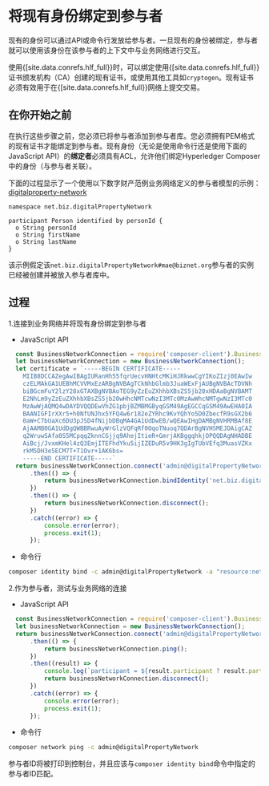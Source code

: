 # 将现有身份绑定到参与者

现有的身份可以通过API或命令行发放给参与者。一旦现有的身份被绑定，参与者就可以使用该身份在该参与者的上下文中与业务网络进行交互。

使用{[site.data.conrefs.hlf_full}}时，可以绑定使用{[site.data.conrefs.hlf_full}}证书颁发机构（CA）创建的现有证书，或使用其他工具如`cryptogen`。现有证书必须有效用于在{[site.data.conrefs.hlf_full}}网络上提交交易。

## 在你开始之前

在执行这些步骤之前，您必须已将参与者添加到参与者库。您必须拥有PEM格式的现有证书才能绑定到参与者。现有身份（无论是使用命令行还是使用下面的JavaScript API）的**绑定者**必须具有ACL，允许他们绑定Hyperledger Composer中的身份（与参与者关联）。

下面的过程显示了一个使用以下数字财产范例业务网络定义的参与者模型的示例：[digitalproperty-network](https://www.npmjs.com/package/digitalproperty-network)

```
namespace net.biz.digitalPropertyNetwork

participant Person identified by personId {
  o String personId
  o String firstName
  o String lastName
}
```

该示例假定该`net.biz.digitalPropertyNetwork#mae@biznet.org`参与者的实例已经被创建并被放入参与者库中。

## 过程

1.连接到业务网络并将现有身份绑定到参与者
   - JavaScript API
```javascript
  const BusinessNetworkConnection = require('composer-client').BusinessNetworkConnection;
  let businessNetworkConnection = new BusinessNetworkConnection();
  let certificate = `-----BEGIN CERTIFICATE-----
    MIIB8DCCAZegAwIBAgIURanHh55fqrUecvHNHtcMKiHJRkwwCgYIKoZIzj0EAwIw
    czELMAkGA1UEBhMCVVMxEzARBgNVBAgTCkNhbGlmb3JuaWExFjAUBgNVBAcTDVNh
    biBGcmFuY2lzY28xGTAXBgNVBAoTEG9yZzEuZXhhbXBsZS5jb20xHDAaBgNVBAMT
    E2NhLm9yZzEuZXhhbXBsZS5jb20wHhcNMTcwNzI3MTc0MzAwWhcNMTgwNzI3MTc0
    MzAwWjAQMQ4wDAYDVQQDEwVhZG1pbjBZMBMGByqGSM49AgEGCCqGSM49AwEHA0IA
    BAANIGFIrXXr5+h0NfUNJhx5YFQ4w6r182eZYRhc9KvYQhYo5D0ZbecfR9sGX2b6
    0aW+C7bUaXc6DU3pJSD4fNijbDBqMA4GA1UdDwEB/wQEAwIHgDAMBgNVHRMBAf8E
    AjAAMB0GA1UdDgQWBBRwuAyWrGlzVQFqRf0OqoTNuoq7QDArBgNVHSMEJDAigCAZ
    q2WruwSAfa0S5MCpqqZknnCGjjq9AhejItieR+GmrjAKBggqhkjOPQQDAgNHADBE
    AiBcj/JvxmKHel4zQ3EmjITEFhdYku5ijIZEDuR5v9HK3gIgTUbVEfq3MuasVZKx
    rkM5DH3e5ECM7T+T1Ovr+1AK6bs=
    -----END CERTIFICATE-----`
  return businessNetworkConnection.connect('admin@digitalPropertyNetwork')
      .then(() => {
          return businessNetworkConnection.bindIdentity('net.biz.digitalPropertyNetwork.Person#mae@biznet.org', certificate)
      })
      .then(() => {
          return businessNetworkConnection.disconnect();
      })
      .catch((error) => {
          console.error(error);
          process.exit(1);
      });
```

- 命令行
```bash
composer identity bind -c admin@digitalPropertyNetwork -a "resource:net.biz.digitalPropertyNetwork.Person#mae@biznet.org"
```

2.作为参与者，测试与业务网络的连接
   - JavaScript API
```javascript
  const BusinessNetworkConnection = require('composer-client').BusinessNetworkConnection;
  let businessNetworkConnection = new BusinessNetworkConnection();
  return businessNetworkConnection.connect('admin@digitalPropertyNetwork')
      .then(() => {
          return businessNetworkConnection.ping();
      })
      .then((result) => {
          console.log(`participant = ${result.participant ? result.participant : '<no participant found>'}`);
          return businessNetworkConnection.disconnect();
      })
      .catch((error) => {
          console.error(error);
          process.exit(1);
      });
```

- 命令行
```bash
composer network ping -c admin@digitalPropertyNetwork
```

参与者ID将被打印到控制台，并且应该与`composer identity bind`命令中指定的参与者ID匹配。

